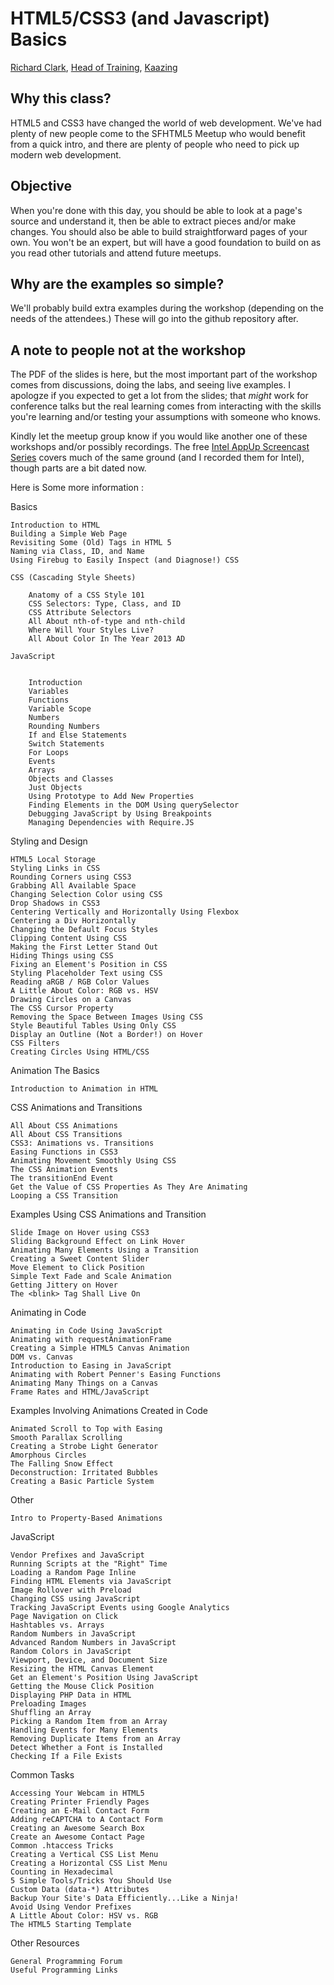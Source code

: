# HTML5/CSS3 (and Javascript) Basics
[Richard Clark](mailto:rdclark@nextquestion.net), [Head of Training](mailto:training@kaazing.com), [Kaazing](http://www.kaazing.com)

## Why this class?

HTML5 and CSS3 have changed the world of web development. We've had plenty of new people come to the SFHTML5 Meetup who
would benefit from a quick intro, and there are plenty of people who need to pick up modern web development.

## Objective

When you're done with this day, you should be able to look at a page's source and understand it, then be able to
extract pieces and/or make changes. You should also be able to build straightforward pages of your own. You won't be an
expert, but will have a good foundation to build on as you read other tutorials and attend future meetups.

## Why are the examples so simple?

We'll probably build extra examples during the workshop (depending on the needs of the attendees.) These will go into
the github repository after.

## A note to people not at the workshop

The PDF of the slides is here, but the most important part of the workshop comes from discussions, doing the labs, and
seeing live examples. I apologze if you expected to get a lot from the slides; that *might* work for conference talks
but the real learning comes from interacting with the skills you're learning and/or testing your assumptions with
someone who knows.

Kindly let the meetup group know if you would like another one of these workshops and/or possibly recordings. The free
[Intel AppUp Screencast Series](https://www.youtube.com/playlist?list=PL81FA83F3A4266BBA) covers much of the same
ground (and I recorded them for Intel), though parts are a bit dated now.


Here is Some more information :



Basics

    Introduction to HTML
    Building a Simple Web Page
    Revisiting Some (Old) Tags in HTML 5
    Naming via Class, ID, and Name
    Using Firebug to Easily Inspect (and Diagnose!) CSS
     
    CSS (Cascading Style Sheets)
     
        Anatomy of a CSS Style 101
        CSS Selectors: Type, Class, and ID
        CSS Attribute Selectors
        All About nth-of-type and nth-child
        Where Will Your Styles Live?
        All About Color In The Year 2013 AD
         
    JavaScript

     
        Introduction
        Variables
        Functions
        Variable Scope
        Numbers
        Rounding Numbers
        If and Else Statements
        Switch Statements
        For Loops
        Events
        Arrays
        Objects and Classes
        Just Objects
        Using Prototype to Add New Properties
        Finding Elements in the DOM Using querySelector
        Debugging JavaScript by Using Breakpoints
        Managing Dependencies with Require.JS

Styling and Design

    HTML5 Local Storage
    Styling Links in CSS
    Rounding Corners using CSS3
    Grabbing All Available Space
    Changing Selection Color using CSS
    Drop Shadows in CSS3
    Centering Vertically and Horizontally Using Flexbox
    Centering a Div Horizontally
    Changing the Default Focus Styles
    Clipping Content Using CSS
    Making the First Letter Stand Out
    Hiding Things using CSS
    Fixing an Element's Position in CSS
    Styling Placeholder Text using CSS
    Reading aRGB / RGB Color Values
    A Little About Color: RGB vs. HSV
    Drawing Circles on a Canvas
    The CSS Cursor Property
    Removing the Space Between Images Using CSS
    Style Beautiful Tables Using Only CSS
    Display an Outline (Not a Border!) on Hover
    CSS Filters
    Creating Circles Using HTML/CSS

Animation
The Basics

    Introduction to Animation in HTML
     

CSS Animations and Transitions

    All About CSS Animations
    All About CSS Transitions
    CSS3: Animations vs. Transitions
    Easing Functions in CSS3
    Animating Movement Smoothly Using CSS
    The CSS Animation Events
    The transitionEnd Event
    Get the Value of CSS Properties As They Are Animating
    Looping a CSS Transition
     

Examples Using CSS Animations and Transition

    Slide Image on Hover using CSS3
    Sliding Background Effect on Link Hover
    Animating Many Elements Using a Transition
    Creating a Sweet Content Slider
    Move Element to Click Position
    Simple Text Fade and Scale Animation
    Getting Jittery on Hover
    The <blink> Tag Shall Live On
     

Animating in Code

    Animating in Code Using JavaScript
    Animating with requestAnimationFrame
    Creating a Simple HTML5 Canvas Animation
    DOM vs. Canvas
    Introduction to Easing in JavaScript
    Animating with Robert Penner's Easing Functions
    Animating Many Things on a Canvas
    Frame Rates and HTML/JavaScript
     

Examples Involving Animations Created in Code

    Animated Scroll to Top with Easing
    Smooth Parallax Scrolling
    Creating a Strobe Light Generator
    Amorphous Circles
    The Falling Snow Effect
    Deconstruction: Irritated Bubbles
    Creating a Basic Particle System
     

Other

    Intro to Property-Based Animations

JavaScript

    Vendor Prefixes and JavaScript
    Running Scripts at the "Right" Time
    Loading a Random Page Inline
    Finding HTML Elements via JavaScript
    Image Rollover with Preload
    Changing CSS using JavaScript
    Tracking JavaScript Events using Google Analytics
    Page Navigation on Click
    Hashtables vs. Arrays
    Random Numbers in JavaScript
    Advanced Random Numbers in JavaScript
    Random Colors in JavaScript
    Viewport, Device, and Document Size
    Resizing the HTML Canvas Element
    Get an Element's Position Using JavaScript
    Getting the Mouse Click Position
    Displaying PHP Data in HTML
    Preloading Images
    Shuffling an Array
    Picking a Random Item from an Array
    Handling Events for Many Elements
    Removing Duplicate Items from an Array
    Detect Whether a Font is Installed
    Checking If a File Exists

Common Tasks

    Accessing Your Webcam in HTML5
    Creating Printer Friendly Pages
    Creating an E-Mail Contact Form
    Adding reCAPTCHA to A Contact Form
    Creating an Awesome Search Box
    Create an Awesome Contact Page
    Common .htaccess Tricks
    Creating a Vertical CSS List Menu
    Creating a Horizontal CSS List Menu
    Counting in Hexadecimal
    5 Simple Tools/Tricks You Should Use
    Custom Data (data-*) Attributes
    Backup Your Site's Data Efficiently...Like a Ninja!
    Avoid Using Vendor Prefixes
    A Little About Color: HSV vs. RGB
    The HTML5 Starting Template

Other Resources

    General Programming Forum
    Useful Programming Links
